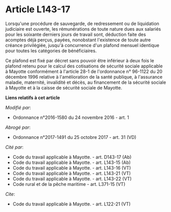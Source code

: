 # Article L143-17

Lorsqu'une procédure de sauvegarde, de redressement ou de liquidation judiciaire est ouverte, les rémunérations de toute
nature dues aux salariés pour les soixante derniers jours de travail sont, déduction faite des acomptes déjà perçus, payées,
nonobstant l'existence de toute autre créance privilégiée, jusqu'à concurrence d'un plafond mensuel identique pour toutes les
catégories de bénéficiaires. 

Ce plafond est fixé par décret sans pouvoir être inférieur à deux fois le plafond retenu pour le calcul des cotisations de
sécurité sociale applicable à Mayotte conformément à l'article 28-1 de l'ordonnance n° 96-1122 du 20 décembre 1996 relative à
l'amélioration de la santé publique, à l'assurance maladie, maternité, invalidité et décès, au financement de la sécurité
sociale à Mayotte et à la caisse de sécurité sociale de Mayotte.

**Liens relatifs à cet article**

_Modifié par_:

  - Ordonnance n°2016-1580 du 24 novembre 2016 - art. 1

_Abrogé par_:

  - Ordonnance n°2017-1491 du 25 octobre 2017 - art. 31 (VD)

_Cité par_:

  - Code du travail applicable à Mayotte. - art. D143-17 (Ab)
  - Code du travail applicable à Mayotte. - art. L143-15 (Ab)
  - Code du travail applicable à Mayotte. - art. L143-16 (VT)
  - Code du travail applicable à Mayotte. - art. L143-21 (VT)
  - Code du travail applicable à Mayotte. - art. L143-22 (VT)
  - Code rural et de la pêche maritime - art. L371-15 (VT)

_Cite_:

  - Code du travail applicable à Mayotte. - art. L122-21 (VT)
